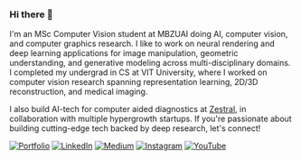 ### Hi there 👋

I'm an MSc Computer Vision student at MBZUAI doing AI, computer vision, and computer graphics research. I like to work on neural rendering and deep learning applications for image manipulation, geometric understanding, and generative modeling across multi-disciplinary domains. I completed my undergrad in CS at VIT University, where I worked on computer vision research spanning representation learning, 2D/3D reconstruction, and medical imaging.

I also build AI-tech for computer aided diagnostics at [Zestral](https://zestral.in), in collaboration with multiple hypergrowth startups. If you're passionate about building cutting-edge tech backed by deep research, let's connect!

[![Portfolio](https://img.shields.io/badge/Portfolio-gray?logo=proteus)](https://shravfolio.vercel.app) [![LinkedIn](https://img.shields.io/badge/LinkedIn-%230077B5.svg?logo=linkedin&logoColor=white)](https://linkedin.com/in/shravan-venkatraman) [![Medium](https://img.shields.io/badge/Medium-black?logo=medium)](https://medium.com/@shravvv18) [![Instagram](https://img.shields.io/badge/Instagram-%23E4405F.svg?logo=Instagram&logoColor=white)](https://instagram.com/@proteus333_) [![YouTube](https://img.shields.io/badge/YouTube-%23FF0000.svg?logo=YouTube&logoColor=white)](https://youtube.com/@@proteus333) 
